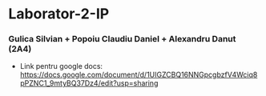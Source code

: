 # Laborator-2-IP
### Gulica Silvian + Popoiu Claudiu Daniel + Alexandru Danut (2A4)
* Link pentru google docs: https://docs.google.com/document/d/1UIGZCBQ16NNGpcgbzfV4Wciq8pPZNC1_9mtyBQ37Dz4/edit?usp=sharing
